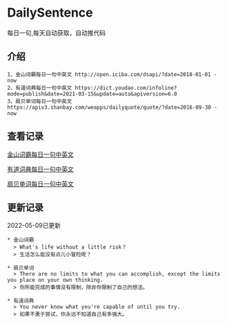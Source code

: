 # DailySentence

每日一句,每天自动获取，自动推代码

## 介绍

```
1、金山词霸每日一句中英文 http://open.iciba.com/dsapi/?date=2018-01-01 - now
2、有道词典每日一句中英文 https://dict.youdao.com/infoline?mode=publish&date=2021-03-15&update=auto&apiversion=6.0
3、扇贝单词每日一句中英文 https://apiv3.shanbay.com/weapps/dailyquote/quote/?date=2016-09-30 - now
```

## 查看记录

[金山词霸每日一句中英文](./data/iciba/)

[有道词典每日一句中英文](./data/youdao/)

[扇贝单词每日一句中英文](./data/shanbay/)

## 更新记录
2022-05-09已更新 
```
* 金山词霸
  > What's life without a little risk？
  > 生活怎么能没有点儿小冒险呢？

* 扇贝单词
  > There are no limits to what you can accomplish, except the limits you place on your own thinking.
  > 你所能完成的事情没有限制，除非你限制了自己的想法。

* 有道词典
  > You never know what you're capable of until you try.
  > 如果不勇于尝试，你永远不知道自己有多强大。

```
